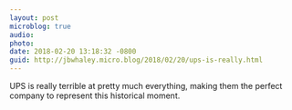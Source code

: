 ```yaml
---
layout: post
microblog: true
audio: 
photo: 
date: 2018-02-20 13:18:32 -0800
guid: http://jbwhaley.micro.blog/2018/02/20/ups-is-really.html
---
```

UPS is really terrible at pretty much everything, making them the perfect company to represent this historical moment.

